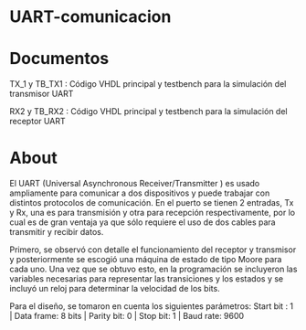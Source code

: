 # UART-comunicacion

# Documentos
TX_1 y TB_TX1 : Código VHDL principal y testbench para la simulación del transmisor UART

RX2 y TB_RX2 : Código VHDL principal y testbench para la simulación del receptor UART

# About
El UART (Universal Asynchronous Receiver/Transmitter ) es usado ampliamente para comunicar a dos dispositivos y puede trabajar con distintos protocolos de comunicación. En el puerto se tienen 2 entradas, Tx y Rx, una es para transmisión y otra para recepción respectivamente, por lo cual es de gran ventaja ya que sólo requiere el uso de dos cables para transmitir y recibir datos.

Primero, se observó con detalle el funcionamiento del receptor y transmisor y posteriormente se escogió una máquina de estado de tipo Moore para cada uno. Una vez que se obtuvo esto, en la programación se incluyeron las variables necesarias para representar las transiciones y los estados y se incluyó un reloj para determinar la velocidad de los bits. 

Para el diseño, se tomaron en cuenta los siguientes parámetros:
Start bit : 1   |   Data frame: 8 bits   |   Parity bit: 0  |   Stop bit:   1   |   Baud rate: 9600

